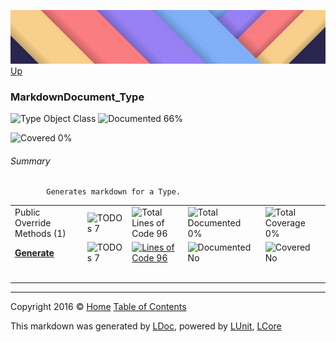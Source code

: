 ![](../Content/LDoc-banner-small.png "")
[Up](../LDoc.md)

### MarkdownDocument_Type

![Type Object Class](http://b.repl.ca/v1/Type-Object%20Class-blue.png "") ![Documented 66%](http://b.repl.ca/v1/Documented-66%25-yellowgreen.png "")

![Covered 0%](http://b.repl.ca/v1/Covered-0%25-red.png "")


###### Summary

            Generates markdown for a Type.
            

<table>
<tr><td>Public Override Methods (1)</td>
<td><img src="http://b.repl.ca/v1/TODOs-7-orange.png" alt="TODOs 7" /></td>
<td><img src="http://b.repl.ca/v1/Total%20Lines%20of%20Code-96-blue.png" alt="Total Lines of Code 96" /></td>
<td><img src="http://b.repl.ca/v1/Total%20Documented-0%25-red.png" alt="Total Documented 0%" /></td>
<td><img src="http://b.repl.ca/v1/Total%20Coverage-0%25-red.png" alt="Total Coverage 0%" /></td></tr>
<tr><td><strong><a href="MarkdownDocument_Type_Generate.md" alt="">Generate</a></strong></td>
<td><img src="http://b.repl.ca/v1/TODOs-7-yellow.png" alt="TODOs 7" />   </td>
<td><a href="../Markdown/MarkdownDocument_Type.cs#L43" alt=""><img src="http://b.repl.ca/v1/Lines%20of%20Code-96-blue.png" alt="Lines of Code 96" /></a></td>
<td><img src="http://b.repl.ca/v1/Documented-No-red.png" alt="Documented No" /></td>
<td><img src="http://b.repl.ca/v1/Covered-No-red.png" alt="Covered No" /></td></tr>
<tr><td colspan="1"></td>
</tr>
<tr><td width="850px" colspan="424">&nbsp;</td></tr>
</table>




---

Copyright 2016 &copy; [Home](../../README.md) [Table of Contents](../../TableOfContents.md)

This markdown was generated by [LDoc](https://github.com/CodeSingularity/LDoc), powered by [LUnit](https://github.com/CodeSingularity/LUnit), [LCore](https://github.com/CodeSingularity/LCore)
